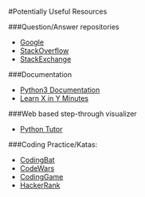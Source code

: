 #Potentially Useful Resources

###Question/Answer repositories
- [Google](https://www.google.com/)
- [StackOverflow](http://stackoverflow.com/)
- [StackExchange](http://stackexchange.com/)


###Documentation
- [Python3 Documentation](https://docs.python.org/3/)
- [Learn X in Y Minutes](https://learnxinyminutes.com/docs/python3/)


###Web based step-through visualizer
- [Python Tutor](http://pythontutor.com/)


###Coding Practice/Katas:
- [CodingBat](http://codingbat.com/python)
- [CodeWars](https://www.codewars.com/)
- [CodingGame](https://www.codingame.com/)
- [HackerRank](https://www.hackerrank.com/)
